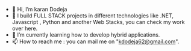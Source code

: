 - 👋 Hi, I’m karan Dodeja 
- 👀 I build FULL STACK projects in different technologies like .NET, Javascript , Python and another Web Stacks, you can check my work over here.
- 🌱 I’m currently learning how to develop hybrid applications.
- 📫 How to reach me : you can mail me on "kdodeja62@gmail.com".

<!---
karan2503D/karan2503D is a ✨ special ✨ repository because its `README.md` (this file) appears on your GitHub profile.
You can click the Preview link to take a look at your changes.
--->
